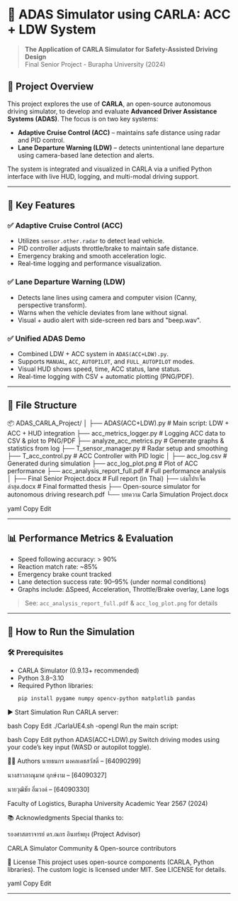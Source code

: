 # 🚗 ADAS Simulator using CARLA: ACC + LDW System

> **The Application of CARLA Simulator for Safety-Assisted Driving Design**  
> Final Senior Project - Burapha University (2024)

## 📌 Project Overview

This project explores the use of **CARLA**, an open-source autonomous driving simulator, to develop and evaluate **Advanced Driver Assistance Systems (ADAS)**. The focus is on two key systems:

- **Adaptive Cruise Control (ACC)** – maintains safe distance using radar and PID control.
- **Lane Departure Warning (LDW)** – detects unintentional lane departure using camera-based lane detection and alerts.

The system is integrated and visualized in CARLA via a unified Python interface with live HUD, logging, and multi-modal driving support.

---

## 🧠 Key Features

### ✅ Adaptive Cruise Control (ACC)
- Utilizes `sensor.other.radar` to detect lead vehicle.
- PID controller adjusts throttle/brake to maintain safe distance.
- Emergency braking and smooth acceleration logic.
- Real-time logging and performance visualization.

### ✅ Lane Departure Warning (LDW)
- Detects lane lines using camera and computer vision (Canny, perspective transform).
- Warns when the vehicle deviates from lane without signal.
- Visual + audio alert with side-screen red bars and "beep.wav".

### ✅ Unified ADAS Demo
- Combined LDW + ACC system in `ADAS(ACC+LDW).py`.
- Supports `MANUAL`, `ACC`, `AUTOPILOT`, and `FULL_AUTOPILOT` modes.
- Visual HUD shows speed, time, ACC status, lane status.
- Real-time logging with CSV + automatic plotting (PNG/PDF).

---

## 📁 File Structure

📦 ADAS_CARLA_Project/ │ ├── ADAS(ACC+LDW).py # Main script: LDW + ACC + HUD integration ├── acc_metrics_logger.py # Logging ACC data to CSV & plot to PNG/PDF ├── analyze_acc_metrics.py # Generate graphs & statistics from log ├── T_sensor_manager.py # Radar setup and smoothing ├── T_acc_control.py # ACC Controller with PID logic │ ├── acc_log.csv # Generated during simulation ├── acc_log_plot.png # Plot of ACC performance ├── acc_analysis_report_full.pdf # Full performance analysis │ ├── Final Senior Project.docx # Full report (in Thai) ├── เล่มโปรเจ็คล่าสุด.docx # Final formatted thesis ├── Open-source simulator for autonomous driving research.pdf └── บทความ Carla Simulation Project.docx

yaml
Copy
Edit

---

## 📊 Performance Metrics & Evaluation

- Speed following accuracy: > 90%
- Reaction match rate: ~85%
- Emergency brake count tracked
- Lane detection success rate: 90–95% (under normal conditions)
- Graphs include: ΔSpeed, Acceleration, Throttle/Brake overlay, Lane logs

> See: `acc_analysis_report_full.pdf` & `acc_log_plot.png` for details

---

## 🧪 How to Run the Simulation

### 🛠️ Prerequisites
- CARLA Simulator (0.9.13+ recommended)
- Python 3.8–3.10
- Required Python libraries:
  ```bash
  pip install pygame numpy opencv-python matplotlib pandas
▶️ Start Simulation
Run CARLA server:

bash
Copy
Edit
./CarlaUE4.sh -opengl
Run the main script:

bash
Copy
Edit
python ADAS(ACC+LDW).py
Switch driving modes using your code’s key input (WASD or autopilot toggle).

👨‍💻 Authors
นายธนกร มงคลเดชสวัสดิ์ – [64090299]

นางสาวภาณุมาศ ฤกษ์งาม – [64090327]

นายวุฒิชัย อิ่มวงค์ – [64090330]

Faculty of Logistics, Burapha University
Academic Year 2567 (2024)

📚 Acknowledgments
Special thanks to:

รองศาสตราจารย์ ดร.ณกร อินทร์พยุง (Project Advisor)

CARLA Simulator Community & Open-source contributors

📄 License
This project uses open-source components (CARLA, Python libraries). The custom logic is licensed under MIT. See LICENSE for details.

yaml
Copy
Edit

---
